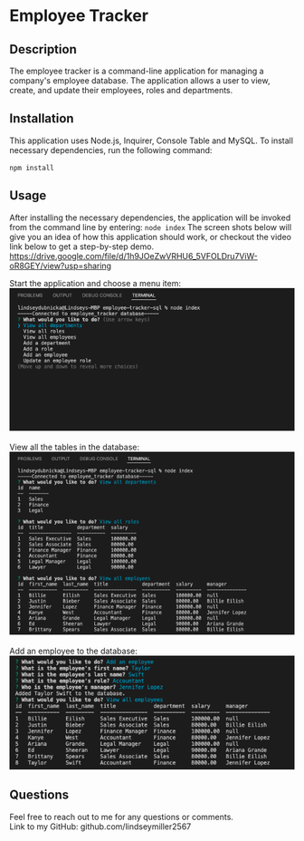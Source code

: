 # Employee Tracker

## Description
The employee tracker is a command-line application for managing a company's employee database. The application allows a user to view, create, and update their employees, roles and departments.  
  
## Installation
This application uses Node.js, Inquirer, Console Table and MySQL. To install necessary dependencies, run the following command: 
```
npm install
```

## Usage
After installing the necessary dependencies, the application will be invoked from the command line by entering: `node index`
The screen shots below will give you an idea of how this application should work, or checkout the video link below to get a step-by-step demo. <br />
https://drive.google.com/file/d/1h9JOeZwVRHU6_5VFOLDru7ViW-oR8GEY/view?usp=sharing

Start the application and choose a menu item: <br />
![Screenshot](./images_for_readme/app_start.png) <br />
<br />
View all the tables in the database: <br />
![Screenshot](./images_for_readme/view_tables.png) <br />
<br />
Add an employee to the database: <br />
![Screenshot](./images_for_readme/add_employee.png)

## Questions
Feel free to reach out to me for any questions or comments. <br/>
Link to my GitHub: github.com/lindseymiller2567